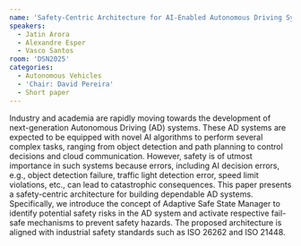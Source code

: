 ```yaml
---
name: 'Safety-Centric Architecture for AI-Enabled Autonomous Driving Systems'
speakers:
  - Jatin Arora
  - Alexandre Esper
  - Vasco Santos
room: 'DSN2025'
categories:
  - Autonomous Vehicles
  - 'Chair: David Pereira'
  - Short paper
---
```


Industry and academia are rapidly moving towards the
development of next-generation Autonomous Driving (AD)
systems. These AD systems are expected to be equipped with
novel AI algorithms to perform several complex tasks,
ranging from object detection and path planning to control
decisions and cloud communication. However, safety is of
utmost importance in such systems because errors, including
AI decision errors, e.g., object detection failure, traffic
light detection error, speed limit violations, etc., can
lead to catastrophic consequences. This paper presents a
safety-centric architecture for building dependable AD
systems. Specifically, we introduce the concept of Adaptive
Safe State Manager to identify potential safety risks in
the AD system and activate respective fail-safe mechanisms
to prevent safety hazards. The proposed architecture is
aligned with industrial safety standards such as ISO 26262
and ISO 21448.
